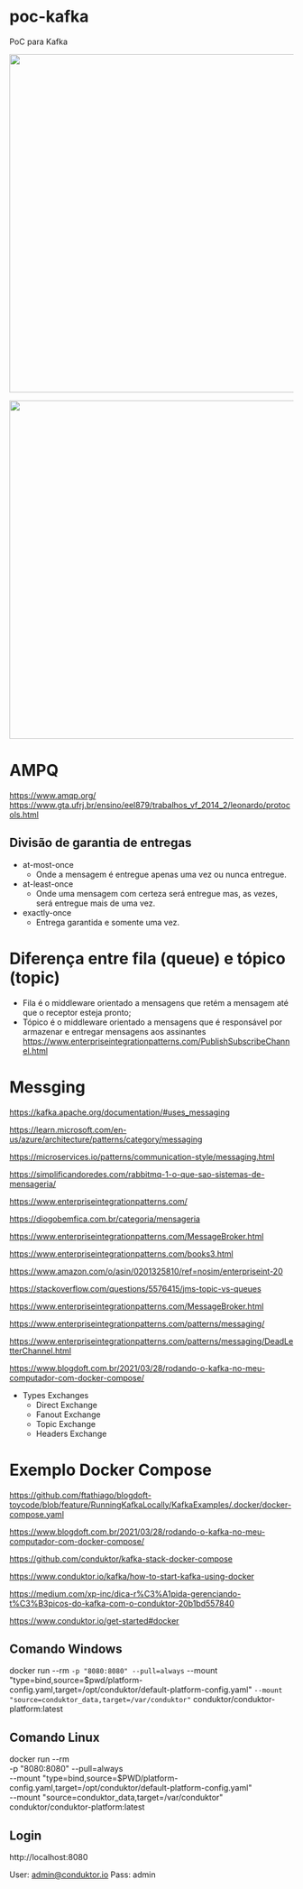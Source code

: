 # poc-kafka
PoC para Kafka

<p>
    <img src="https://kafka.apache.org/images/streams-and-tables-p1_p4.png" width="600" />
</p>

<p>
    <img src="https://i.stack.imgur.com/B6H90.png" width="600" />
</p>   


# AMPQ

https://www.amqp.org/
https://www.gta.ufrj.br/ensino/eel879/trabalhos_vf_2014_2/leonardo/protocols.html

## Divisão de garantia de entregas

- at-most-once
    - Onde a mensagem é entregue apenas uma vez ou nunca entregue.
- at-least-once
    - Onde uma mensagem com certeza será entregue mas, as vezes, será entregue mais de uma vez.
- exactly-once
    - Entrega garantida e somente uma vez.

# Diferença entre fila (queue) e tópico (topic)

- Fila é o middleware orientado a mensagens que retém a mensagem até que o receptor esteja pronto;
- Tópico é o middleware orientado a mensagens que é responsável por armazenar e entregar mensagens aos assinantes https://www.enterpriseintegrationpatterns.com/PublishSubscribeChannel.html


# Messging

https://kafka.apache.org/documentation/#uses_messaging

https://learn.microsoft.com/en-us/azure/architecture/patterns/category/messaging

https://microservices.io/patterns/communication-style/messaging.html

https://simplificandoredes.com/rabbitmq-1-o-que-sao-sistemas-de-mensageria/

https://www.enterpriseintegrationpatterns.com/

https://diogobemfica.com.br/categoria/mensageria

https://www.enterpriseintegrationpatterns.com/MessageBroker.html

https://www.enterpriseintegrationpatterns.com/books3.html

https://www.amazon.com/o/asin/0201325810/ref=nosim/enterpriseint-20

https://stackoverflow.com/questions/5576415/jms-topic-vs-queues

https://www.enterpriseintegrationpatterns.com/MessageBroker.html

https://www.enterpriseintegrationpatterns.com/patterns/messaging/

https://www.enterpriseintegrationpatterns.com/patterns/messaging/DeadLetterChannel.html

https://www.blogdoft.com.br/2021/03/28/rodando-o-kafka-no-meu-computador-com-docker-compose/

- Types Exchanges
    - Direct Exchange
    - Fanout Exchange
    - Topic Exchange
    - Headers Exchange

# Exemplo Docker Compose 

https://github.com/ftathiago/blogdoft-toycode/blob/feature/RunningKafkaLocally/KafkaExamples/.docker/docker-compose.yaml

https://www.blogdoft.com.br/2021/03/28/rodando-o-kafka-no-meu-computador-com-docker-compose/

https://github.com/conduktor/kafka-stack-docker-compose

https://www.conduktor.io/kafka/how-to-start-kafka-using-docker

https://medium.com/xp-inc/dica-r%C3%A1pida-gerenciando-t%C3%B3picos-do-kafka-com-o-conduktor-20b1bd557840

https://www.conduktor.io/get-started#docker

## Comando Windows 

docker run --rm `
  -p "8080:8080" --pull=always `
  --mount "type=bind,source=$pwd/platform-config.yaml,target=/opt/conduktor/default-platform-config.yaml" `
  --mount "source=conduktor_data,target=/var/conduktor" `
conduktor/conduktor-platform:latest

## Comando Linux

docker run --rm \
  -p "8080:8080" --pull=always \
  --mount "type=bind,source=$PWD/platform-config.yaml,target=/opt/conduktor/default-platform-config.yaml" \
  --mount "source=conduktor_data,target=/var/conduktor" \
conduktor/conduktor-platform:latest

## Login

http://localhost:8080

User: admin@conduktor.io
Pass: admin